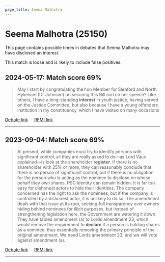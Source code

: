 ```yaml
---
page_title: Seema Malhotra
---
```


# Seema Malhotra  (25150)

This page contains possible times in debates that Seema Malhotra may have disclosed an interest.

This match is loose and is likely to include false positives. 



## 2024-05-17: Match score 69%

>May I start by congratulating the hon Member for Sleaford and North Hykeham (Dr Johnson) on securing this Bill and on her speech? Like others, I have a long-standing **interest** in youth justice, having served on the Justice Committee, but also because I have a young offenders institution in my constituency, which I have visited on many occasions

[Debate link](https://www.theyworkforyou.com/debates/?id=2024-05-17a.582.1)  --  [RFMI link](https://www.theyworkforyou.com/mp/25150/register)


---



## 2023-09-04: Match score 69%

>At present, while companies must try to identify persons with significant control, all they are really asked to do—as Lord Vaux explained—is look at the shareholder **register**. If there is no shareholder with 25% or more, they can reasonably conclude that there is no person of significant control, but if there is no obligation for the person who is acting as the nominee to disclose on whose behalf they own shares, PSC identity can remain hidden. It is far too easy for dishonest actors to hide their identities. The company concerned has the right to ask the nominees, but if the company is controlled by a dishonest actor, it is unlikely to do so. The amendment deals with that issue at its root, seeking full transparency over owners hiding behind nominees  for illicit purposes, but instead of strengthening legislation here, the Government are watering it down. They have tabled amendment (a) to Lords amendment 23, which would remove the requirement to **declare** if a person is holding shares as a nominee, thus essentially removing the primary principle of the original amendment. We need Lords amendment 23, and we will vote against amendment (a).

[Debate link](https://www.theyworkforyou.com/debates/?id=2023-09-04c.93.0)  --  [RFMI link](https://www.theyworkforyou.com/mp/25150/register)


---


